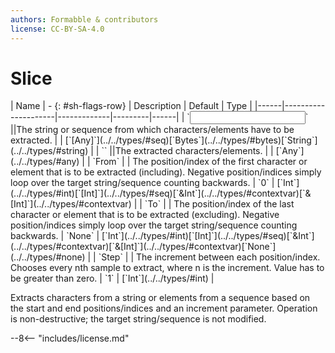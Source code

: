 ```yaml
---
authors: Formabble & contributors
license: CC-BY-SA-4.0
---
```



# Slice

<div class="sh-parameters" markdown="1">
| Name | - {: #sh-flags-row} | Description | Default | Type |
|------|---------------------|-------------|---------|------|
| `<input>` ||The string or sequence from which characters/elements have to be extracted. | | [`[Any]`](../../types/#seq)[`Bytes`](../../types/#bytes)[`String`](../../types/#string) |
| `<output>` ||The extracted characters/elements. | | [`Any`](../../types/#any) |
| `From` |  | The position/index of the first character or element that is to be extracted (including). Negative position/indices simply loop over the target string/sequence counting backwards. | `0` | [`Int`](../../types/#int)[`[Int]`](../../types/#seq)[`&Int`](../../types/#contextvar)[`&[Int]`](../../types/#contextvar) |
| `To` |  | The position/index of the last character or element that is to be extracted (excluding). Negative position/indices simply loop over the target string/sequence counting backwards. | `None` | [`Int`](../../types/#int)[`[Int]`](../../types/#seq)[`&Int`](../../types/#contextvar)[`&[Int]`](../../types/#contextvar)[`None`](../../types/#none) |
| `Step` |  | The increment between each position/index. Chooses every nth sample to extract, where n is the increment. Value has to be greater than zero. | `1` | [`Int`](../../types/#int) |

</div>

Extracts characters from a string or elements from a sequence based on the start and end positions/indices and an increment parameter. Operation is non-destructive; the target string/sequence is not modified.

--8<-- "includes/license.md"

